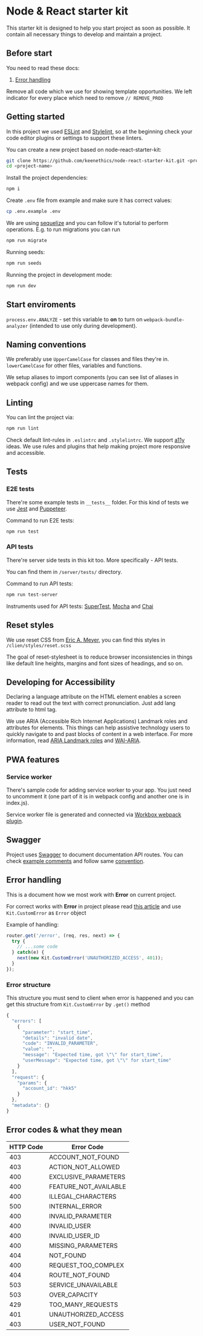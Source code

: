 # Node & React starter kit

This starter kit is designed to help you start project as soon as possible. It contain all necessary things to develop and maintain a project.

## Before start

You need to read these docs: 

1. [Error handling](/docs/error.md)

Remove all code which we use for showing template opportunities. We left indicator for every place which need to remove `// REMOVE_PROD`

## Getting started

In this project we used [ESLint](https://eslint.org/docs/user-guide/integrations#editors) and [Stylelint](https://stylelint.io/user-guide/complementary-tools/#editor-plugins), so at the beginning check your code editor plugins or settings to support these linters.

You can create a new project based on node-react-starter-kit:

```bash
git clone https://github.com/keenethics/node-react-starter-kit.git <project-name>
cd <project-name>
```

Install the project dependencies:

```bash
npm i
```

Create `.env` file from example and make sure it has correct values:

```bash
cp .env.example .env
```

We are using [sequelize](http://docs.sequelizejs.com/manual/tutorial/migrations.html) and you can follow it's tutorial to perform operations. E.g. to run migrations you can run

```bash
npm run migrate
```

Running seeds:

```bash
npm run seeds
```

Running the project in development mode:

```bash
npm run dev
```

## Start enviroments

`process.env.ANALYZE` - set this variable to **on** to turn on `webpack-bundle-analyzer` (intended to use only during development).

## Naming conventions

We preferably use `UpperCamelCase` for classes and files they're in. `lowerCamelCase` for other files, variables and functions.

We setup aliases to import components (you can see list of aliases in webpack config) and we use uppercase names for them.

## Linting

You can lint the project via:

```bash
npm run lint
```

Check default lint-rules in `.eslintrc` and `.stylelintrc`. We support [a11y](https://a11yproject.com) ideas. We use rules and plugins that help making project more responsive and accessible.

## Tests

### E2E tests

There're some example tests in `__tests__` folder. For this kind of tests we use [Jest](https://jestjs.io/) and [Puppeteer](https://pptr.dev/).

Command to run E2E tests:

```bash
npm run test
```

### API tests

There're server side tests in this kit too. More specifically - API tests.

You can find them in `/server/tests/` directory.

Command to run API tests:

```bash
npm run test-server
```

Instruments used for API tests: [SuperTest](https://github.com/visionmedia/supertest), [Mocha](https://mochajs.org/) and [Chai](https://www.chaijs.com/)

## Reset styles

We use reset CSS from [Eric A. Meyer](https://meyerweb.com/eric/tools/css/reset/index.html), you can find this styles in `/clien/styles/reset.scss`

The goal of reset-stylesheet is to reduce browser inconsistencies in things like default line heights, margins and font sizes of headings, and so on.

## Developing for Accessibility

Declaring a language attribute on the HTML element enables a screen reader to read out the text with correct pronunciation. Just add lang attribute to html tag.

We use ARIA (Accessible Rich Internet Applications) Landmark roles and attributes for elements. This things can help assistive technology users to quickly navigate to and past blocks of content in a web interface. For more information, read [ARIA Landmark roles](https://a11yproject.com/posts/aria-landmark-roles/) and [WAI-ARIA](https://www.w3.org/TR/wai-aria/#introduction).

## PWA features

### Service worker

There's sample code for adding service worker to your app. You just need to uncomment it (one part of it is in webpack config and another one is in index.js).

Service worker file is generated and connected via [Workbox webpack plugin](https://developers.google.com/web/tools/workbox/modules/workbox-webpack-plugin). 

## Swagger

Project uses [Swagger](https://swagger.io) to document documentation API routes. You can check [example comments](https://github.com/keenethics/node-react-starter-kit/blob/60e07d395300961f3971f8586e2e23d2dbd0f5ea/server/routes/user.route.js#L9) and follow same [convention](https://swagger.io/docs/specification/basic-structure/).

## Error handling

This is a document how we most work with **Error** on current project.

For correct works with **Error** in project please read [this article](https://expressjs.com/en/guide/error-handling.html) and use `Kit.CustomError` as `Error` object

Example of handling:

```js
router.get('/error', (req, res, next) => {
  try {
    // ...some code
  } catch(e) {
    next(new Kit.CustomError('UNAUTHORIZED_ACCESS', 401));
  }
});
```

### Error structure

This structure you must send to client when error is happened and you can get this structure from `Kit.CustomError` by `.get()` method

```js
{
  "errors": [
    {
      "parameter": "start_time",
      "details": "invalid date",
      "code": "INVALID_PARAMETER",
      "value": "",
      "message": "Expected time, got \"\" for start_time",
      "userMessage": "Expected time, got \"\" for start_time"
    }
  ],
  "request": {
    "params": {
      "account_id": "hkk5"
    }
  },
  "metadata": {}
}
```

## Error codes & what they mean

<table>
  <thead>
    <tr>
      <th>HTTP Code</th>
      <th>Error Code</th>
    </tr>
  </thead>
  <tbody>
    <tr>
      <td>403</td>
      <td>ACCOUNT_NOT_FOUND</td>
    </tr>
    <tr>
      <td>403</td>
      <td>ACTION_NOT_ALLOWED</td>
    </tr>
    <tr>
      <td>400</td>
      <td>EXCLUSIVE_PARAMETERS</td>
    </tr>
    <tr>
      <td>400</td>
      <td>FEATURE_NOT_AVAILABLE</td>
    </tr>
    <tr>
      <td>400</td>
      <td>ILLEGAL_CHARACTERS</td>
    </tr>
    <tr>
      <td>500</td>
      <td>INTERNAL_ERROR</td>
    </tr>
    <tr>
      <td>400</td>
      <td>INVALID_PARAMETER</td>
    </tr>
    <tr>
      <td>400</td>
      <td>INVALID_USER</td>
    </tr>
    <tr>
      <td>400</td>
      <td>INVALID_USER_ID</td>
    </tr>
    <tr>
      <td>400</td>
      <td>MISSING_PARAMETERS</td>
    </tr>
    <tr>
      <td>404</td>
      <td>NOT_FOUND</td>
    </tr>
    <tr>
      <td>400</td>
      <td>REQUEST_TOO_COMPLEX</td>
    </tr>
    <tr>
      <td>404</td>
      <td>ROUTE_NOT_FOUND</td>
    </tr>
    <tr>
      <td>503</td>
      <td>SERVICE_UNAVAILABLE</td>
    </tr>
    <tr>
      <td>503</td>
      <td>OVER_CAPACITY</td>
    </tr>
    <tr>
      <td>429</td>
      <td>TOO_MANY_REQUESTS</td>
    </tr>
    <tr>
      <td>401</td>
      <td>UNAUTHORIZED_ACCESS</td>
    </tr>
    <tr>
      <td>403</td>
      <td>USER_NOT_FOUND</td>
    </tr>
  </tbody>
</table>

